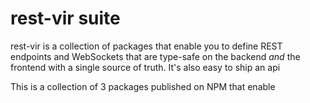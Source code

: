 # rest-vir suite

rest-vir is a collection of packages that enable you to define REST endpoints and WebSockets that are type-safe on the backend _and_ the frontend with a single source of truth. It's also easy to ship an api

This is a collection of 3 packages published on NPM that enable
